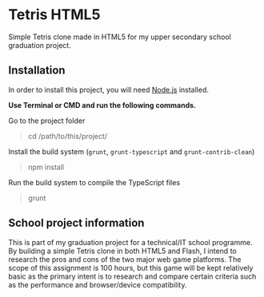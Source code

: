 Tetris HTML5
============

Simple Tetris clone made in HTML5 for my upper secondary school graduation project.

## Installation
In order to install this project, you will need [Node.js](http://nodejs.org/) installed.

**Use Terminal or CMD and run the following commands.**

Go to the project folder
> cd /path/to/this/project/

Install the build system (`grunt`, `grunt-typescript` and `grunt-contrib-clean`)
> npm install

Run the build system to compile the TypeScript files
> grunt

## School project information
This is part of my graduation project for a technical/IT school programme. By building a simple Tetris clone in both HTML5 and Flash, I intend to research the pros and cons of the two major web game platforms. The scope of this assignment is 100 hours, but this game will be kept relatively basic as the primary intent is to research and compare certain criteria such as the performance and browser/device compatibility.